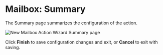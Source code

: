 # Mailbox: Summary

The Summary page summarizes the configuration of the action.

![New Mailbox Action Wizard Summary page](/img/product_docs/accessanalyzer/12.0/admin/datacollector/adinventory/summary.webp)

Click **Finish** to save configuration changes and exit, or **Cancel** to exit with saving.
